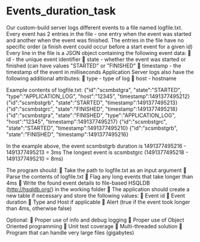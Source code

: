 # Events_duration_task

Our custom-build server logs different events to a file named logfile.txt. Every event has 2 entries in the file - one entry when the event was started and another when the event was finished. The entries in the file have no specific order (a finish event could occur before a start event for a given id)
Every line in the file is a JSON object containing the following event data:
 id - the unique event identifier
 state - whether the event was started or finished (can have values "STARTED" or "FINISHED"
 timestamp - the timestamp of the event in milliseconds
Application Server logs also have the following additional attributes:
 type - type of log
 host - hostname

Example contents of logfile.txt:
{"id":"scsmbstgra", "state":"STARTED", "type":"APPLICATION_LOG", "host":"12345", "timestamp":1491377495212}
{"id":"scsmbstgrb", "state":"STARTED", "timestamp":1491377495213}
{"id":"scsmbstgrc", "state":"FINISHED", "timestamp":1491377495218}
{"id":"scsmbstgra", "state":"FINISHED", "type":"APPLICATION_LOG", "host":"12345", "timestamp":1491377495217}
{"id":"scsmbstgrc", "state":"STARTED", "timestamp":1491377495210}
{"id":"scsmbstgrb", "state":"FINISHED", "timestamp":1491377495216}

In the example above, the event scsmbstgrb duration is 1491377495216 - 1491377495213 = 3ms
The longest event is scsmbstgrc (1491377495218 - 1491377495210 = 8ms)

The program should:
 Take the path to logfile.txt as an input argument
 Parse the contents of logfile.txt
 Flag any long events that take longer than 4ms
 Write the found event details to file-based HSQLDB (http://hsqldb.org/) in the working folder
 The application should create a new table if necessary and store the following values:
 Event id
 Event duration
 Type and Host if applicable
 Alert (true if the event took longer than 4ms, otherwise false)

Optional:
 Proper use of info and debug logging
 Proper use of Object Oriented programming
 Unit test coverage
 Multi-threaded solution
 Program that can handle very large files (gigabytes)
